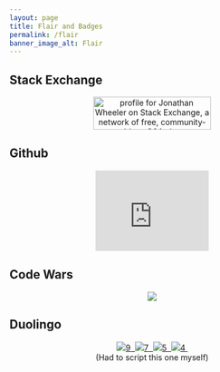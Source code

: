 ```yaml
---
layout: page
title: Flair and Badges
permalink: /flair
banner_image_alt: Flair
---
```


<script src="https://ajax.googleapis.com/ajax/libs/jquery/3.1.1/jquery.min.js"></script>



## Stack Exchange

<div align="center">
<a href="http://stackexchange.com/users/4468619">
<img src="http://stackexchange.com/users/flair/4468619.png" width="208" height="58" alt="profile for Jonathan Wheeler on Stack Exchange, a network of free, community-driven Q&amp;A sites" title="profile for Jonathan Wheeler on Stack Exchange, a network of free, community-driven Q&amp;A sites">
</a>
</div>

## Github

<div align="center">
<iframe src="http://githubbadge.appspot.com/jondoesntgit" style="border: 0;height: 142px;width: 200px;overflow: hidden;" frameBorder="0"></iframe>
</div>


## Code Wars

<div align="center">
<a href="https://www.codewars.com/users/jamwheeler">
<img src="https://www.codewars.com/users/jamwheeler/badges/small">
</a>
</div>

## Duolingo

<div align="center">
<a href="https://www.duolingo.com/jamwheeler">
<img class="flag" src="https://b.thumbs.redditmedia.com/tkqJtyXcZ-OYmLaY.png" /><span class="duo duo-de">9</span>&nbsp;
<img class="flag" src="https://b.thumbs.redditmedia.com/6jE2_QPc5iNeleRI.png" /><span class="duo duo-es">7</span>&nbsp;
<img class="flag" src="https://b.thumbs.redditmedia.com/Hs0JAtSwNYtsmcYi.png" /><span class="duo duo-fr">5</span>&nbsp;
<img class="flag" src="https://b.thumbs.redditmedia.com/WyqRvFdxGGp96ME_YS9tyru2RsJ1HlBuWSUm3KB1CAc.png" />4<span class="duo duo-ru"></span>&nbsp;
</a>
</div>

<script>
$('.flag').css('display', 'inline-block')
$('.flag').css('vertical-align', 'middle')
$('.duo').css('padding', '2px')
$.get("http://www.duolingo.com/users/jamwheeler", function(data){
    duolingo = data;
    duolingo.languages.forEach(function (element) {
        if ((!element.learning)) {return;}
        console.log(element)
        console.log('.duo-' + element.language)
        $('.duo-' + element.language ).text(element.level);
    })
})
</script>

<div align="center">
(Had to script this one myself)
</div>

